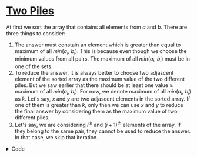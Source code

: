 # [Two Piles](https://www.codechef.com/problems/SPLITMIN?tab=statement)


At first we sort the array that contains all elements from $a$ and $b$.
There are three things to consider:

1. The answer must constain an element which is greater than equal to maximum of all $min$($a_i$, $b_i$).
This is because even though we choose the minimum values from all pairs. The maximum of all $min$($a_i$, $b_i$) must be in one of the sets.
2. To reduce the answer, it is always better to choose two adjascent element of the sorted array as the maximum value of the two different piles.
But we saw earlier that there should be at least one value $\geq$ maximum of all $min$($a_i$, $b_i$).
For now, we denote maximum of all $min$($a_i$, $b_i$) as $k$.
Let's say, $x$ and $y$ are two adjascent elements in the sorted array. If one of them is greater than $k$, only then we can use $x$ and $y$ to reduce the final answer by considering them as the maximum value of two different piles.
3. Let's say, we are considering $i^{th}$ and $(i+1)^{th}$ elements of the array. If they belong to the same pair, they cannot be used to reduce the answer. In that case, we skip that iteration.

<details>
<summary>Code</summary>

```cpp
#include <bits/stdc++.h>

using namespace std;
using ll = long long;

#define fast_IO ios_base::sync_with_stdio(0), cin.tie(NULL);
#define all(x) x.begin(), x.end()

int main()
{
    fast_IO;
    int T = 1;
    cin >> T;
    while(T--)
    {
        int n;
        cin >> n;
        vector<pair<int, int>> v;
        int k =- 1e9; // max of all min(a[i], b[i])
        for(int i = 0 ; i< n; i++)
        {
            int a, b;
            cin >> a >> b;
            v.push_back({a, i}); // second element is the number of the pair it belong to
            v.push_back({b, i});
            k = max(k, min(a, b));
        }
        sort(all(v));
        int ans = 1e9;
        for(int i = 0; i+1 < v.size(); i++)
        {
            if(v[i].second == v[i+1].second) continue; // If they belong to same pair we skip
            if(v[i].first < k && v[i+1].first < k)continue; //If both are less than k, we skip
            ans = min(ans, v[i+1].first-v[i].first);
        }
        cout << ans << "\n";
    }
    return 0;
}
```

</details>